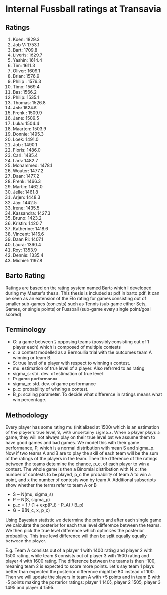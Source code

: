 # Internal Fussball ratings at Transavia
## Ratings
1. Koen: 1829.3 
2. Job V: 1753.1 
3. Bart: 1709.8 
4. Liveris: 1629.7 
5. Yashin: 1614.4 
6. Tim: 1611.3 
7. Oliver: 1609.1 
8. Brian: 1576.9 
9. Philip : 1576.3 
10. Timo: 1569.4 
11. Bas: 1566.2 
12. Philip: 1535.1 
13. Thomas: 1526.8 
14. Job: 1524.5 
15. Frenk : 1509.9 
16. Jane: 1509.5 
17. Luka: 1504.4 
18. Maarten: 1503.9 
19. Donnie: 1495.3 
20. Loek: 1491.0 
21. Job : 1490.1 
22. Floris: 1486.0 
23. Carl: 1485.4 
24. Lars: 1482.7 
25. Mohammed: 1478.1 
26. Wouter: 1477.2 
27. Daan: 1477.2 
28. Frenk: 1466.3 
29. Martin: 1462.0 
30. Jelle: 1461.8 
31. Arjen: 1448.3 
32. Jay: 1442.5 
33. Irene: 1435.5 
34. Kassandra: 1427.3 
35. Bruno: 1423.2 
36. Kristin: 1420.7 
37. Katherine: 1418.6 
38. Vincent: 1416.6 
39. Daan Ri: 1407.1 
40. Laura: 1360.4 
41. Roy: 1353.9 
42. Dennis: 1335.4 
43. Michiel: 1197.8 

## Barto Rating
Ratings are based on the rating system named Barto which I developed during my Master's thesis. This thesis is included as pdf in barto.pdf. It can be seen as an extension of the Elo rating for games consisting out of smaller sub-games (contests) such as Tennis (sub-game either Sets, Games, or single points) or Fussball (sub-game every single point/goal scored)
## Terminology
- G: a game between 2 opposing teams (possibly consisting out of 1 player each) which is composed of multiple contests
- c: a contest modelled as a Bernoullia trial with the outcomes team A winning or team B.
- S: true level of a player with respect to winning a contest.
- mu: estimation of true level of a player. Also referred to as rating
- sigma_s: std. dev. of estimation of true level
- P: game performance
- sigma_p: std. dev. of game performance
- p_c: probability of winning a contest.
- B_p: scaling parameter. To decide what difference in ratings means what win percentage.
## Methodology
Every player has some rating mu (initialized at 1500) which is an estimation of the player's true level, S, with uncertainy sigma_s. When a player plays a game, they will not always play on their true level but we assume them to have good games and bad games. We model this with their game performance, P, which is a normal distribution with mean S and sigma_p. Now if two teams A and B are to play the skill of each team will be the sum of the ratings of the players in the team. Then the difference of the ratings between the teams determine the chance, p_c, of each player to win a contest. The whole game is then a Binomial distribution with N_c: the number of contests to be played, p_c the probability of team A to win a point, and x the number of contests won by team A. Additional subscripts show whether the terms refer to team A or B
- S ~ N(mu, sigma_s)
- P ~ N(S, sigma_p)
- p_c = 1 / (1 + exp(P_B - P_A) / B_p)
- G ~ B(N_c, x, p_c)

Using Bayesian statistic we determine the priors and after each single game we calculate the posterior for each true level difference between the teams. We then pick the true level difference which optimizes the posterior probability. This true level difference will then be split equally equally between the player. 

E.g. Team A consists out of a player 1 with 1400 rating and player 2 with 1500 rating, while team B consists out of player 3 with 1500 rating and player 4 with 1600 rating. The difference between the teams is then -100, meaning team 2 is expected to score more points. Let's say team 1 plays better than expected the posterior difference might be 80 instead of 100. Then we will update the players in team A with +5 points and in team B with -5 points making the posterior ratings: player 1 1405, player 2 1505, player 3 1495 and player 4 1595.